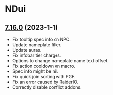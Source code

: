 # NDui

## [7.16.0](https://github.com/siweia/NDui/tree/7.16.0) (2023-1-1)

- Fix tooltip spec info on NPC.
- Update nameplate filter.
- Update auras.
- Fix infobar tier charges.
- Options to change nameplate name text offset.
- Fix action cooldown on macro.
- Spec info might be nil.
- Fix quick join sorting with PGF.
- Fix an error caused by RaiderIO.
- Correctly disable conflict addons.